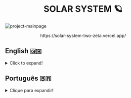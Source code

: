 <h1 align="center">SOLAR SYSTEM 🪐</h1>
<img src="https://user-images.githubusercontent.com/96205316/187093372-3e5b73ca-e736-48c9-8f31-6b10e43275ae.png" alt="project-mainpage"/>
<p align="center">https://solar-system-two-zeta.vercel.app/</p>

## English 🇬🇧
<details>
  <summary>Click to expand!</summary>
  
### Description
This project was developed in April 2022, as part of the Front-end module at Trybe.
The objective of Solar System was to create a landing page containing all planets and known missions to these planets, using React class components.

### Technologies and Tools
Solar System was developed using React and CSS.
<br>
<img src="https://user-images.githubusercontent.com/96205316/187093063-65c585d3-b049-4e50-ba3b-d5b04cac6fe1.png" height="75" alt="react-logo"/>
<img src="https://logospng.org/download/css-3/logo-css-3-2048.png" width="75" alt="css-logo"/>
<br>
In it, I could develop my skills of:
- ```JSX```, a Javascript syntax extension;
- The ```render()``` method;
- Imports and exports from different files;
- Utilization of ```props```;
- Validate props using the ```PropTypes``` library;
- Create components from an array using HOFs.

### Installation
1. Create a directory using the **mkdir** command:
```
  mkdir saraivais-projects
```

2. Access the directory using the **cd** command and clone the repository:
```
  cd saraivais-projects
  git clone git@github.com:saraivais/solar-system.git
```

3. Access the project directory and install it's dependencies:
```
  cd solar-system
  npm i
```

4. Lastly, use the **npm start** command and access the project via browser, using the following url
```
  http://localhost:3000
```

### You can find this project [here](https://solar-system-two-zeta.vercel.app/)!

</details>

## Português 🇧🇷
<details>
  <summary>Clique para expandir!</summary>
  
### Descrição
Este projeto foi desenvolvido em Abril de 2022, como parte do módulo Front-end da Trybe.
O objetivo do Solar System era criar uma landing page contendo todos os planetas e missões conhecidas a estes planetas, usando componentes de classe React.
### Tecnologias e Ferramentas
O Solar System foi desenvolvido usando React e CSS.
<br>
<img src="https://user-images.githubusercontent.com/96205316/187093063-65c585d3-b049-4e50-ba3b-d5b04cac6fe1.png" height="75" alt="react-logo"/>
<img src="https://logospng.org/download/css-3/logo-css-3-2048.png" width="75" alt="css-logo"/>
<br>
Nele, pude desenvolver minhas habilidades de:
- ```JSX```, uma extensão de sintaxe Javascript;
- O método ```render()```;
- Importações e exportações de diferentes arquivos;
- Utilização de ```props```;
- Validar props usando a biblioteca ```PropTypes```;
- Criar componentes a partir de um array usando HOFs.

### Instalação
1. Crie um diretório usando o comando **mkdir**:
```
  mkdir saraivais-projetos
```

2. Acesse o diretório usando o comando **cd** e clone o repositório:
```
  cd saraivais-projetos
  git clone git@github.com:saraivais/solar-system.git
```

3. Acesse o diretório do projeto e instale suas dependências:
```
  cd solar-system
  npm i
```

4. Por fim, use o comando **npm start** e acesse o projeto via navegador, usando a seguinte url
```
  http://localhost:3000
```

### Você pode encontrar este projeto [aqui](https://solar-system-two-zeta.vercel.app/)!

</details>

